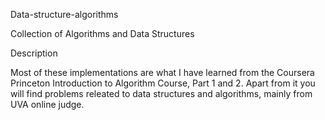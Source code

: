 Data-structure-algorithms

Collection of Algorithms and Data Structures

Description

Most of these implementations are what I have learned from the Coursera Princeton Introduction to Algorithm Course, Part 1 and 2. Apart from it you will find problems releated to data structures and algorithms, mainly from UVA online judge.
